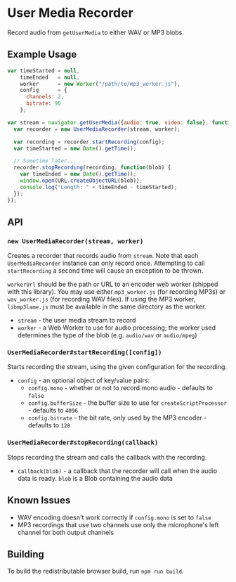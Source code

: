User Media Recorder
===================

Record audio from `getUserMedia` to either WAV or MP3 blobs.

Example Usage
-------------

```javascript
var timeStarted = null,
    timeEnded   = null,
    worker      = new Worker("/path/to/mp3_worker.js"),
    config      = {
      channels: 2,
      bitrate: 96
    };

var stream = navigator.getUserMedia({audio: true, video: false}, function(stream) {
  var recorder = new UserMediaRecorder(stream, worker);

  var recording = recorder.startRecording(config);
  var timeStarted = new Date().getTime();

  // Sometime later...
  recorder.stopRecording(recording, function(blob) {
    var timeEnded = new Date().getTime();
    window.open(URL.createObjectURL(blob));
    console.log("Length: " + timeEnded - timeStarted);
  });
});
```

API
---

### `new UserMediaRecorder(stream, worker)`

Creates a recorder that records audio from `stream`. Note that each `UserMediaRecorder` instance can only record once. Attempting to call `startRecording` a second time will cause an exception to be thrown.

`workerUrl` should be the path or URL to an encoder web worker (shipped with this library). You may use either `mp3_worker.js` (for recording MP3s) or `wav_worker.js` (for recording WAV files). If using the MP3 worker, `libmp3lame.js` must be available in the same directory as the worker.

* `stream` - the user media stream to record
* `worker` - a Web Worker to use for audio processing; the worker used determines the type of the blob (e.g. `audio/wav` or `audio/mpeg`)

### `UserMediaRecorder#startRecording([config])`

Starts recording the stream, using the given configuration for the recording.

* `config` - an optional object of key/value pairs:
  * `config.mono` - whether or not to record mono audio - defaults to `false`
  * `config.bufferSize` - the buffer size to use for `createScriptProcessor` - defaults to `4096`
  * `config.bitrate` - the bit rate, only used by the MP3 encoder - defaults to `128`

### `UserMediaRecorder#stopRecording(callback)`

Stops recording the stream and calls the callback with the recording.

* `callback(blob)` - a callback that the recorder will call when the audio data is ready. `blob` is a Blob containing the audio data

Known Issues
------------

* WAV encoding doesn't work correctly if `config.mono` is set to `false`
* MP3 recordings that use two channels use only the microphone's left channel for both output channels

Building
--------

To build the redistributable browser build, run `npm run build`.
